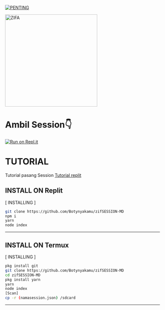 </p>
<p align="center">
</p>
<a href="#"><img title="PENTING" src="https://img.shields.io/badge/BAGI USER TERMUX HARAP BACA README-red?colorA=%255ff0000&colorB=%23971920&style=for-the-badge"></a>
</p>
<p align="center">
</p>

<div align="alight">
<img src="https://telegra.ph/file/8654aec07b833ba2a81bc.jpg" alt="ZIFA" width="300" />

# Ambil Session👇

[![Run on Repl.it](https://repl.it/badge/github/quiec/whatsAlfa)](https://replit.com/@MNasir3/zifSESSION-MD)

# TUTORIAL
Tutorial pasang Session 
[Tutorial replit](https://youtu.be/3m7tRD4RklM)

  

## INSTALL ON Replit
[ INSTALLING ]

```bash
git clone https://github.com/Botynyakamu/zifSESSION-MD
npm i
yarn
node index
```
---------
## INSTALL ON Termux
[ INSTALLING ]

```bash
pkg install git
git clone https://github.com/Botynyakamu/zifSESSION-MD
cd zifSESSION-MD
pkg install yarn
yarn
node index
[Scan]
cp -r (namasession.json) /sdcard
```
---------
